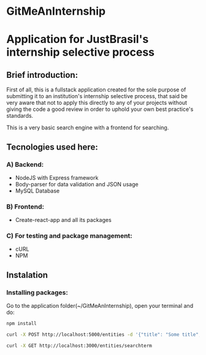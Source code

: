 # GitMeAnInternship

# Application for JustBrasil's internship selective process

## Brief introduction:
First of all, this is a fullstack application created for the sole purpose of submitting it to an institution's  internship selective process, that said be very aware that not to apply this directly to any of your projects without giving the code a good review in order to uphold your own best practice's standards.

This is a very basic search engine with a frontend for searching.

## Tecnologies used here:
### A) Backend:
* NodeJS with Express framework
* Body-parser for data validation and JSON usage
* MySQL Database
### B) Frontend:
* Create-react-app and all its packages
### C) For testing and package management:
* cURL
* NPM

## Instalation

### Installing packages:
Go to the application folder(~/GitMeAnInternship), open your terminal and do:
```bash
npm install
```

```bash
curl -X POST http://localhost:5000/entities -d '{"title": "Some title", "type": "TOPIC"}'
```

```bash
curl -X GET http://localhost:3000/entities/searchterm 
```


